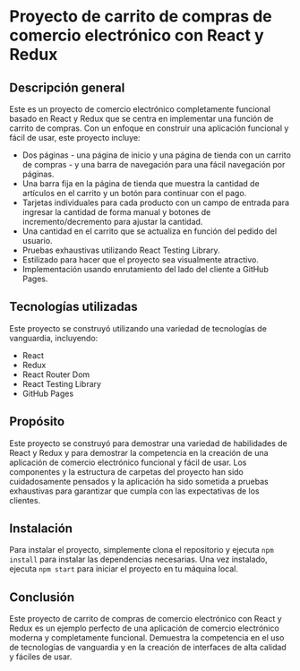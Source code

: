 # Proyecto de carrito de compras de comercio electrónico con React y Redux

## Descripción general

Este es un proyecto de comercio electrónico completamente funcional basado en React y Redux que se centra en implementar una función de carrito de compras. Con un enfoque en construir una aplicación funcional y fácil de usar, este proyecto incluye:

- Dos páginas - una página de inicio y una página de tienda con un carrito de compras - y una barra de navegación para una fácil navegación por páginas.
- Una barra fija en la página de tienda que muestra la cantidad de artículos en el carrito y un botón para continuar con el pago.
- Tarjetas individuales para cada producto con un campo de entrada para ingresar la cantidad de forma manual y botones de incremento/decremento para ajustar la cantidad.
- Una cantidad en el carrito que se actualiza en función del pedido del usuario.
- Pruebas exhaustivas utilizando React Testing Library.
- Estilizado para hacer que el proyecto sea visualmente atractivo.
- Implementación usando enrutamiento del lado del cliente a GitHub Pages.

## Tecnologías utilizadas

Este proyecto se construyó utilizando una variedad de tecnologías de vanguardia, incluyendo:

- React
- Redux
- React Router Dom
- React Testing Library
- GitHub Pages

## Propósito

Este proyecto se construyó para demostrar una variedad de habilidades de React y Redux y para demostrar la competencia en la creación de una aplicación de comercio electrónico funcional y fácil de usar. Los componentes y la estructura de carpetas del proyecto han sido cuidadosamente pensados y la aplicación ha sido sometida a pruebas exhaustivas para garantizar que cumpla con las expectativas de los clientes.

## Instalación

Para instalar el proyecto, simplemente clona el repositorio y ejecuta `npm install` para instalar las dependencias necesarias. Una vez instalado, ejecuta `npm start` para iniciar el proyecto en tu máquina local.

## Conclusión

Este proyecto de carrito de compras de comercio electrónico con React y Redux es un ejemplo perfecto de una aplicación de comercio electrónico moderna y completamente funcional. Demuestra la competencia en el uso de tecnologías de vanguardia y en la creación de interfaces de alta calidad y fáciles de usar.
